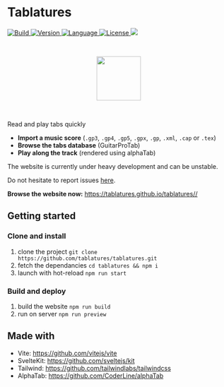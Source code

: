 # Tablatures

<a href="https://tablatures.github.io/tablatures" >
    <img src="https://img.shields.io/github/actions/workflow/status/tablatures/tablatures/deploy.yml?style=flat-square" alt="Build" />
</a>

<a href="https://github.com/tablatures/tablatures/blob/main/package.json" >
    <img src="https://img.shields.io/github/package-json/v/tablatures/tablatures?style=flat-square&color=informational" alt="Version" />
</a>

<a href="https://github.com/tablatures/tablatures/search?l=svelte" >
    <img src="https://img.shields.io/github/languages/top/tablatures/tablatures?style=flat-square&color=orange" alt="Language" />
</a>

<a href="https://github.com/tablatures/tablatures/blob/main/LICENSE/" >
    <img src="https://img.shields.io/github/license/tablatures/tablatures?style=flat-square&color=yellow" alt="License" />
</a>

<a href="https://github.com/mlhoutel/Tablatures/projects/1" alt="Roadmap">
  <img src="https://img.shields.io/badge/roadmap-available-brightgreen?style=flat-square" />
</a>

&nbsp;&nbsp;

<p align="center">
  <a href="https://tablatures.github.io/tablatures/"><img src="./static/logos/icon.svg" width="100px" /></a>
</p>

&nbsp;&nbsp;

Read and play tabs quickly

- **Import a music score** (`.gp3`, `.gp4`, `.gp5`, `.gpx`, `.gp`, `.xml`, `.cap` or `.tex`)
- **Browse the tabs database** (GuitarProTab)
- **Play along the track** (rendered using alphaTab)

The website is currently under heavy development and can be unstable.

Do not hesitate to report issues [here](https://github.com/tablatures/tablatures/issues).

**Browse the website now:** https://tablatures.github.io/tablatures//

## Getting started

### Clone and install

1. clone the project `git clone https://github.com/tablatures/tablatures.git`
2. fetch the dependancies `cd tablatures && npm i`
3. launch with hot-reload `npm run start`

### Build and deploy

1. build the website `npm run build`
2. run on server `npm run preview`

## Made with

* Vite: https://github.com/vitejs/vite
* SvelteKit: https://github.com/sveltejs/kit
* Tailwind: https://github.com/tailwindlabs/tailwindcss
* AlphaTab: https://github.com/CoderLine/alphaTab
